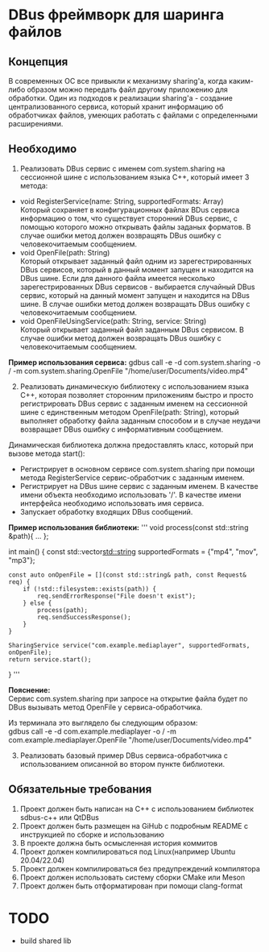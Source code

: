 # DBus фреймворк для шаринга файлов

## Концепция

В современных ОС все привыкли к механизму sharing'a, когда каким-либо образом можно передать файл другому приложению для обработки. Один из подходов к реализации sharing'a - создание централизованного сервиса, который хранит информацию об обработчиках файлов, умеющих работать с файлами с определенными расширениями.

## Необходимо

1. Реализовать DBus сервис с именем com.system.sharing на сессионной шине с использованием языка C++, который имеет 3 метода:
- void RegisterService(name: String, supportedFormats: Array<String>)<br>
Который сохраняет в конфигурационных файлах BDus сервиса информацию о том, что существует сторонний DBus сервис, с помощью которого можно открывать файлы заданых форматов. В случае ошибки метод должен возвращять DBus ошибку с человекочитаемым сообщением.
- void OpenFile(path: String)<br>
Который открывает заданный файл одним из зарегестрированных DBus сервисов, который в данный момент запущен и находится на DBus шине. Если для данного файла имеется несколько зарегестрированных DBus сервисов - выбирается случайный DBus сервис, который на данный момент запущен и находится на DBus шине. В случае ошибки метод должен возвращать DBus ошибку с человекочитаемым сообщением.
- void OpenFileUsingService(path: String, service: String)<br>
Который открывает заданный файл заданным DBus сервисом. В случае ошибки метод должен возвращать DBus ошибку с человекочитаемым сообщением.

<b>Пример использования сервиса:</b>
gdbus call -e -d com.system.sharing -o / -m com.system.sharing.OpenFile "/home/user/Documents/video.mp4"

2. Реализовать динамическую библиотеку с использованием языка C++, которая позволяет сторонним приложениям быстро и просто регистрировать DBus сервис с заданным именем на сессионной шине с единственным методом OpenFile(path: String), который выполняет обработку файла заданным способом и в случае неудачи возвращает DBus ошибку с информативным сообщением.

Динамическая библиотека должна предоставлять класс, который при вызове метода start():
- Регистрирует в основном сервисе com.system.sharing при помощи метода RegisterService сервис-обработчик с заданным именем.
- Регистрирует на DBus шине сервис с заданным именем. В качестве имени объекта необходимо использовать '/'. В качестве имени интерфейса необходимо использовать имя сервиса.
- Запускает обработку входящих DBus сообщений.

<b>Пример использования библиотеки:</b>
'''
void process(const std::string &path){ ... };

int main() {
    const std::vector<std::string> supportedFormats = {"mp4", "mov", "mp3"};

    const auto onOpenFile = [](const std::string& path, const Request& req) {
        if (!std::filesystem::exists(path)) {
            req.sendErrorResponse("File doesn't exist");
        } else {
            process(path);
            req.sendSuccessResponse();
        }
    }

    SharingService service("com.example.mediaplayer", supportedFormats, onOpenFile);
    return service.start();
}
'''

<b>Пояснение:</b><br>
Сервис com.system.sharing при запросе на открытие файла будет по DBus вызывать метод OpenFile у сервиса-обработчика.

Из терминала это выглядело бы следующим образом:<br>
gdbus call -e -d com.example.mediaplayer -o / -m com.example.mediaplayer.OpenFile "/home/user/Documents/video.mp4"

3. Реализовать базовый пример DBus сервиса-обработчика с использованием описанной во втором пункте библиотеки.

## Обязательные требования

1. Проект должен быть написан на C++ с использованием библиотек sdbus-c++ или QtDBus
2. Проект должен быть размещен на GiHub с подробным README с инструкцией по сборке и использованию
3. В проекте должна быть осмысленная история коммитов
4. Проект должен компилироваться под Linux(например Ubuntu 20.04/22.04)
5. Проект должен компилироваться без предупреждений компилятора
6. Проект должен использовать систему сборки CMake или Meson
7. Проект должен быть отформатирован при помощи clang-format

# TODO

- build shared lib